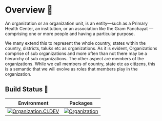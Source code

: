 # Overview 📝

An organization or an organization unit, is an entity—such as a Primary Health Center, an institution, or an association like the Gram Panchayat — comprising one or more people and having a particular purpose. 

We many extend this to represent the whole country, states within the country, districts, taluks etc as organizations. As it is evident, Organizations comprise of sub organizations and more often than not there may be a hierarchy of sub organizations. The other aspect are members of the organizations.  While we call members of country, state etc as citizens, this is a semantic that we will evolve as roles that members play in the organization. 

## Build Status 🚦

| Environment | Packages|
|------|-------|
| [![Organization.CI.DEV](https://github.com/SampoornaSwarajFoundation/PHC_Microservice_Organization/actions/workflows/org-dev.yml/badge.svg)](https://github.com/SampoornaSwarajFoundation/PHC_Microservice_Organization/actions/workflows/org-dev.yml)| [![Organization](https://img.shields.io/badge/docker-organization-blue?logo=Docker&logoColor=white)](https://github.com/SampoornaSwarajFoundation/PHC_Microservice_Organization/pkgs/container/organization-service)|
